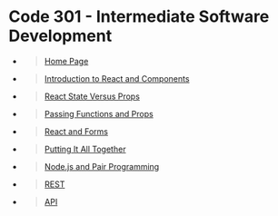 # Code 301 - Intermediate Software Development

- > [Home Page](README.md)

- > [Introduction to React and Components](class-01)

- > [React State Versus Props](class-02)

- > [Passing Functions and Props](class-03)

- > [React and Forms](class-04)

- > [Putting It All Together](class-05)

- > [Node.js and Pair Programming](class-06)

- > [REST](class-07)

- > [API](class-08)
